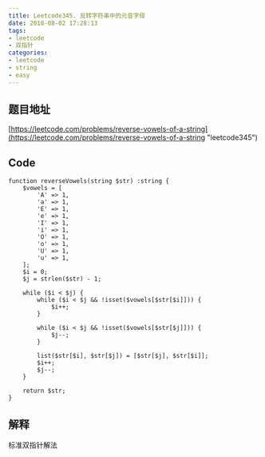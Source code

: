 ```yaml
---
title: Leetcode345. 反转字符串中的元音字母
date: 2018-08-02 17:28:13
tags:
- leetcode
- 双指针
categories:
- leetcode
- string
- easy
---
```

## 题目地址
[https://leetcode.com/problems/reverse-vowels-of-a-string](https://leetcode.com/problems/reverse-vowels-of-a-string "leetcode345")

## Code
```
function reverseVowels(string $str) :string {
    $vowels = [
        'A' => 1,
        'a' => 1,
        'E' => 1,
        'e' => 1,
        'I' => 1,
        'i' => 1,
        'O' => 1,
        'o' => 1,
        'U' => 1,
        'u' => 1,
    ];
    $i = 0;
    $j = strlen($str) - 1;

    while ($i < $j) {
        while ($i < $j && !isset($vowels[$str[$i]])) {
            $i++;
        }

        while ($i < $j && !isset($vowels[$str[$j]])) {
            $j--;
        }

        list($str[$i], $str[$j]) = [$str[$j], $str[$i]];
        $i++;
        $j--;
    }

    return $str;
}
```

## 解释
标准双指针解法